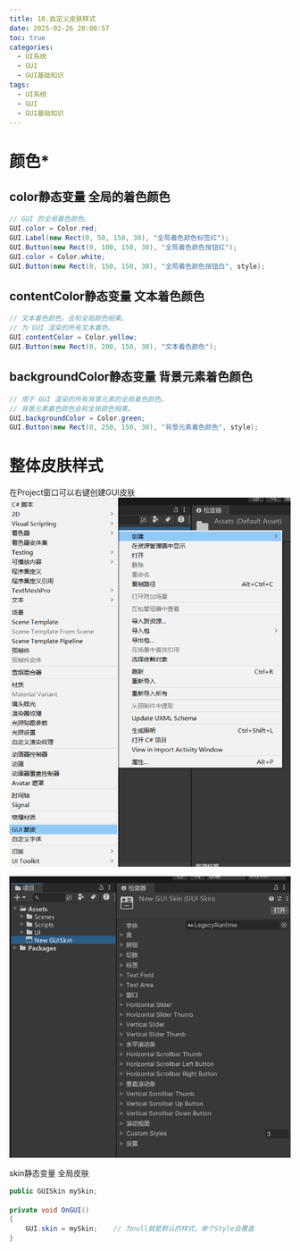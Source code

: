 ```yaml
---
title: 10.自定义皮肤样式
date: 2025-02-26 20:00:57
toc: true
categories:
  - UI系统
  - GUI
  - GUI基础知识
tags:
  - UI系统
  - GUI
  - GUI基础知识
---
```

# 颜色*
## color静态变量 全局的着色颜色
```cs
// GUI 的全局着色颜色。
GUI.color = Color.red;
GUI.Label(new Rect(0, 50, 150, 30), "全局着色颜色标签红");
GUI.Button(new Rect(0, 100, 150, 30), "全局着色颜色按钮红");
GUI.color = Color.white;
GUI.Button(new Rect(0, 150, 150, 30), "全局着色颜色按钮白", style);
```

## contentColor静态变量 文本着色颜色
```cs
// 文本着色颜色，会和全局颜色相乘。
// 为 GUI 渲染的所有文本着色。
GUI.contentColor = Color.yellow;
GUI.Button(new Rect(0, 200, 150, 30), "文本着色颜色");
```

## backgroundColor静态变量 背景元素着色颜色
```cs
// 用于 GUI 渲染的所有背景元素的全局着色颜色。
// 背景元素着色颜色会和全局颜色相乘。
GUI.backgroundColor = Color.green;
GUI.Button(new Rect(0, 250, 150, 30), "背景元素着色颜色", style);
```

# 整体皮肤样式
在Project窗口可以右键创建GUI皮肤
![](10.自定义皮肤样式/file-20250226200730329.png)


![](10.自定义皮肤样式/file-20250226200926688.png)

skin静态变量 全局皮肤
```cs
public GUISkin mySkin;

private void OnGUI()
{
    GUI.skin = mySkin;    // 为null就是默认的样式，单个Style会覆盖
}
```
